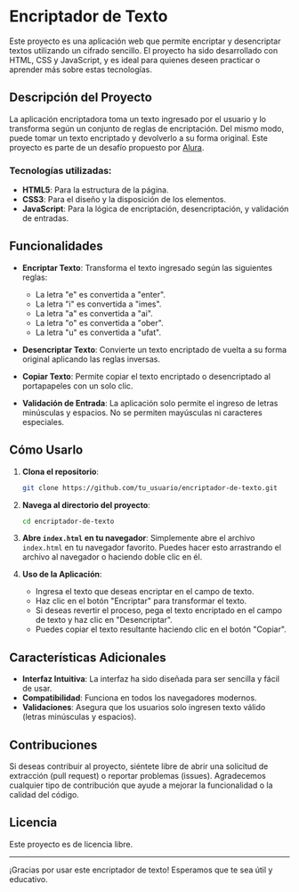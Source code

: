 # Encriptador de Texto

Este proyecto es una aplicación web que permite encriptar y desencriptar textos utilizando un cifrado sencillo. El proyecto ha sido desarrollado con HTML, CSS y JavaScript, y es ideal para quienes deseen practicar o aprender más sobre estas tecnologías.

## Descripción del Proyecto

La aplicación encriptadora toma un texto ingresado por el usuario y lo transforma según un conjunto de reglas de encriptación. Del mismo modo, puede tomar un texto encriptado y devolverlo a su forma original. Este proyecto es parte de un desafío propuesto por [Alura](https://www.alura.com.br/).

### Tecnologías utilizadas:
- **HTML5**: Para la estructura de la página.
- **CSS3**: Para el diseño y la disposición de los elementos.
- **JavaScript**: Para la lógica de encriptación, desencriptación, y validación de entradas.

## Funcionalidades

- **Encriptar Texto**: Transforma el texto ingresado según las siguientes reglas:
  - La letra "e" es convertida a "enter".
  - La letra "i" es convertida a "imes".
  - La letra "a" es convertida a "ai".
  - La letra "o" es convertida a "ober".
  - La letra "u" es convertida a "ufat".

- **Desencriptar Texto**: Convierte un texto encriptado de vuelta a su forma original aplicando las reglas inversas.

- **Copiar Texto**: Permite copiar el texto encriptado o desencriptado al portapapeles con un solo clic.

- **Validación de Entrada**: La aplicación solo permite el ingreso de letras minúsculas y espacios. No se permiten mayúsculas ni caracteres especiales.

## Cómo Usarlo

1. **Clona el repositorio**: 
    ```bash
    git clone https://github.com/tu_usuario/encriptador-de-texto.git
    ```

2. **Navega al directorio del proyecto**:
    ```bash
    cd encriptador-de-texto
    ```

3. **Abre `index.html` en tu navegador**:
    Simplemente abre el archivo `index.html` en tu navegador favorito. Puedes hacer esto arrastrando el archivo al navegador o haciendo doble clic en él.

4. **Uso de la Aplicación**:
    - Ingresa el texto que deseas encriptar en el campo de texto.
    - Haz clic en el botón "Encriptar" para transformar el texto.
    - Si deseas revertir el proceso, pega el texto encriptado en el campo de texto y haz clic en "Desencriptar".
    - Puedes copiar el texto resultante haciendo clic en el botón "Copiar".

## Características Adicionales

- **Interfaz Intuitiva**: La interfaz ha sido diseñada para ser sencilla y fácil de usar.
- **Compatibilidad**: Funciona en todos los navegadores modernos.
- **Validaciones**: Asegura que los usuarios solo ingresen texto válido (letras minúsculas y espacios).

## Contribuciones

Si deseas contribuir al proyecto, siéntete libre de abrir una solicitud de extracción (pull request) o reportar problemas (issues). Agradecemos cualquier tipo de contribución que ayude a mejorar la funcionalidad o la calidad del código.

## Licencia

Este proyecto es de licencia libre.

---

¡Gracias por usar este encriptador de texto! Esperamos que te sea útil y educativo.
